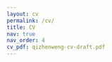 ```yaml
---
layout: cv
permalink: /cv/
title: CV
nav: true
nav_order: 4
cv_pdf: qizhenweng-cv-draft.pdf
---
```

